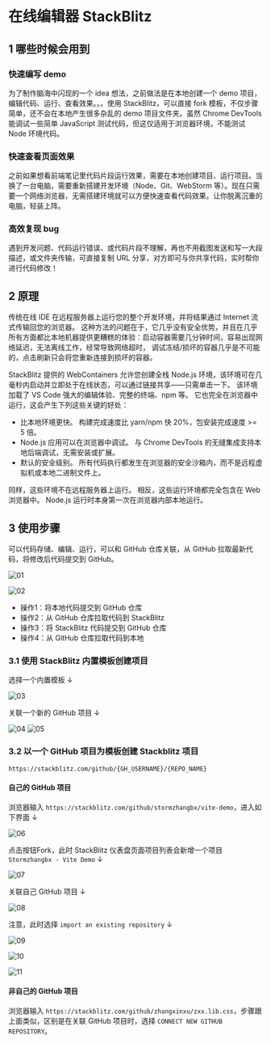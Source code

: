 # 在线编辑器 StackBlitz

## 1 哪些时候会用到

### 快速编写 demo

为了制作脑海中闪现的一个 idea 想法，之前做法是在本地创建一个 demo 项目，编辑代码、运行、查看效果。。。使用 StackBlitz，可以直接 fork 模板，不仅步骤简单，还不会在本地产生很多杂乱的 demo 项目文件夹。虽然 Chrome DevTools 能调试一些简单 JavaScript 测试代码，但这仅适用于浏览器环境，不能测试 Node 环境代码。

### 快速查看页面效果

之前如果想看前端笔记里代码片段运行效果，需要在本地创建项目、运行项目。当换了一台电脑，需要重新搭建开发环境（Node、Git、WebStorm 等）。现在只需要一个网络浏览器，无需搭建环境就可以方便快速查看代码效果。让你脱离沉重的电脑，轻装上阵。

### 高效复现 bug 

遇到开发问题、代码运行错误、或代码片段不理解，再也不用截图发送和写一大段描述，或文件夹传输，可直接复制 URL 分享，对方即可与你共享代码，实时帮你进行代码修改！


## 2 原理

传统在线 IDE 在远程服务器上运行您的整个开发环境，并将结果通过 Internet 流式传输回您的浏览器。 这种方法的问题在于，它几乎没有安全优势，并且在几乎所有方面都比本地机器提供更糟糕的体验：启动容器需要几分钟时间，容易出现网络延迟，无法离线工作，经常导致网络超时， 调试冻结/损坏的容器几乎是不可能的，点击刷新只会将您重新连接到损坏的容器。

StackBlitz 提供的 WebContainers 允许您创建全栈 Node.js 环境，该环境可在几毫秒内启动并立即处于在线状态，可以通过链接共享——只需单击一下。 该环境加载了 VS Code 强大的编辑体验、完整的终端、npm 等。 它也完全在浏览器中运行，这会产生下列这些关键的好处：

- 比本地环境更快。 构建完成速度比 yarn/npm 快 20%，包安装完成速度 >= 5 倍。
- Node.js 应用可以在浏览器中调试。 与 Chrome DevTools 的无缝集成支持本地后端调试，无需安装或扩展。
- 默认的安全级别。 所有代码执行都发生在浏览器的安全沙箱内，而不是远程虚拟机或本地二进制文件上。

同样，这些环境不在远程服务器上运行。 相反，这些运行环境都完全包含在 Web 浏览器中。 Node.js 运行时本身第一次在浏览器内部本地运行。

## 3 使用步骤

可以代码存储、编辑、运行，可以和 GitHub 仓库关联，从 GitHub 拉取最新代码，将修改后代码提交到 GitHub。

![01](https://blog-1320825986.cos.ap-nanjing.myqcloud.com/20230805/01.png)

![02](https://blog-1320825986.cos.ap-nanjing.myqcloud.com/20230805/02.png)

- 操作1：将本地代码提交到 GitHub 仓库
- 操作2：从 GitHub 仓库拉取代码到 StackBlitz
- 操作3：将 StackBlitz 代码提交到 GitHub 仓库
- 操作4：从 GitHub 仓库拉取代码到本地

### 3.1 使用 StackBlitz 内置模板创建项目

选择一个内置模板 ↓

![03](https://blog-1320825986.cos.ap-nanjing.myqcloud.com/20230805/03.png)

关联一个新的 GitHub 项目 ↓

![04](https://blog-1320825986.cos.ap-nanjing.myqcloud.com/20230805/04.png)
![05](https://blog-1320825986.cos.ap-nanjing.myqcloud.com/20230805/05.png)

### 3.2 以一个 GitHub 项目为模板创建 Stackblitz 项目

`https://stackblitz.com/github/{GH_USERNAME}/{REPO_NAME}`

#### 自己的 GitHub 项目

浏览器输入 `https://stackblitz.com/github/stormzhangbx/vite-demo`，进入如下界面 ↓

![06](https://blog-1320825986.cos.ap-nanjing.myqcloud.com/20230805/06.png)

点击按钮Fork，此时 StackBlitz 仪表盘页面项目列表会新增一个项目 `Stormzhangbx - Vite Demo`  ↓

![07](https://blog-1320825986.cos.ap-nanjing.myqcloud.com/20230805/07.png)

关联自己 GitHub 项目  ↓

![08](https://blog-1320825986.cos.ap-nanjing.myqcloud.com/20230805/08.png)

注意，此时选择 `import an existing repository` ↓

![09](https://blog-1320825986.cos.ap-nanjing.myqcloud.com/20230805/09.png)

![10](https://blog-1320825986.cos.ap-nanjing.myqcloud.com/20230805/10.png)

![11](https://blog-1320825986.cos.ap-nanjing.myqcloud.com/20230805/11.png)

#### 非自己的 GitHub 项目

浏览器输入 `https://stackblitz.com/github/zhangxinxu/zxx.lib.css`，步骤跟上面类似，区别是在关联 GitHub 项目时，选择 `CONNECT NEW GITHUB REPOSITORY`。